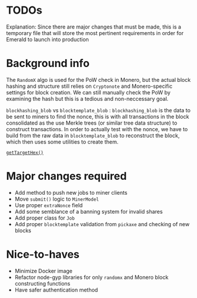 # TODOs

Explanation: Since there are major changes that must be made, this is a temporary file that will store the most pertinent requirements in order for Emerald to launch into production

# Background info
The `RandomX` algo is used for the PoW check in Monero, but the actual block hashing and structure still relies on `Cryptonote` and Monero-specific settings for block creation.
We can still manually check the PoW by examining the hash but this is a tedious and non-neccessary goal.

`blockhashing_blob` vs `blocktemplate_blob` : `blockhashing_blob` is the data to be sent to miners to find the nonce, this is with all transactions in the block consolidated as the use Merkle trees (or similar tree data structure) to construct transactions. In order to actually test with the nonce, we have to build from the raw data in `blocktemplate_blob` to reconstruct the block, which then uses some utilities to create them.

[`getTargetHex()`](https://en.bitcoinwiki.org/wiki/Difficulty_in_Mining)

# Major changes required 
- Add method to push new jobs to miner clients
- Move `submit()` logic to `MinerModel`
- Use proper `extraNonce` field 
- Add some semblance of a banning system for invalid shares
- Add proper class for `Job` 
- Add proper `blocktemplate` validation from `pickaxe` and checking of new blocks

# Nice-to-haves
- Minimize Docker image
- Refactor node-gyp libraries for only `randomx` and Monero block constructing functions
- Have safer authentication method